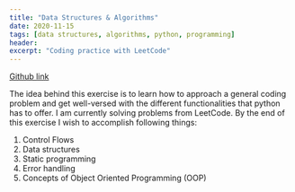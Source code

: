 ```yaml
---
title: "Data Structures & Algorithms"
date: 2020-11-15
tags: [data structures, algorithms, python, programming]
header:
excerpt: "Coding practice with LeetCode"
---
```


<a href="https://github.com/NikhilSawal/algorithms" target="_blank">Github link</a>

The idea behind this exercise is to learn how to approach a general coding problem and get well-versed with the different functionalities that python has to offer. I am currently solving problems from LeetCode. By the end of this exercise I wish to accomplish following things:
1. Control Flows
2. Data structures
3. Static programming
4. Error handling
5. Concepts of Object Oriented Programming (OOP)
